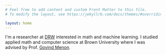 ```yaml
---
# Feel free to add content and custom Front Matter to this file.
# To modify the layout, see https://jekyllrb.com/docs/themes/#overriding-theme-defaults

layout: home
---
```


I'm a researcher at [DRW](https://www.drw.com/) interested in math and machine learning. I studied applied math and computer science at Brown University where I was advised by Prof. [Govind Menon](https://www.dam.brown.edu/people/menon/).
